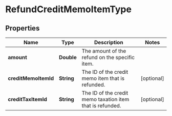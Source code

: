

# RefundCreditMemoItemType


## Properties

| Name | Type | Description | Notes |
|------------ | ------------- | ------------- | -------------|
|**amount** | **Double** | The amount of the refund on the specific item.  |  |
|**creditMemoItemId** | **String** | The ID of the credit memo item that is refunded.  |  [optional] |
|**creditTaxItemId** | **String** | The ID of the credit memo taxation item that is refunded.  |  [optional] |



